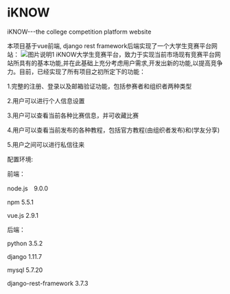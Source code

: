 # iKNOW
iKNOW---the college competition platform website


本项目基于vue前端, django rest framework后端实现了一个大学生竞赛平台网站：
![图片说明1](https://github.com/liuhuakun/BrushShots/blob/master/1.PNG)
iKNOW大学生竞赛平台，致力于实现当前市场现有竞赛平台网站所具有的基本功能,并在此基础上充分考虑用户需求,开发出新的功能,以提高竞争力。目前，已经实现了所有项目之初所定下的功能：

1.完整的注册、登录以及邮箱验证功能，包括参赛者和组织者两种类型

2.用户可以进行个人信息设置

3.用户可以查看当前各种比赛信息，并可收藏比赛

4.用户可以查看当前发布的各种教程，包括官方教程(由组织者发布)和(学友分享)

5.用户之间可以进行私信往来

配置环境:

前端：

node.js　9.0.0

npm 5.5.1

vue.js 2.9.1

后端：

python 3.5.2

django 1.11.7

mysql 5.7.20

django-rest-framework 3.7.3


